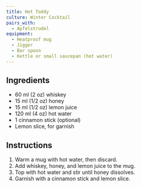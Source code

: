 ```yaml
---
title: Hot Toddy
culture: Winter Cocktail
pairs_with:
  - Apfelstrudel
equipment:
  - Heatproof mug
  - Jigger
  - Bar spoon
  - Kettle or small saucepan (hot water)
---
```


## Ingredients
- 60 ml (2 oz) whiskey
- 15 ml (1/2 oz) honey
- 15 ml (1/2 oz) lemon juice
- 120 ml (4 oz) hot water
- 1 cinnamon stick (optional)
- Lemon slice, for garnish

## Instructions
1. Warm a mug with hot water, then discard.
2. Add whiskey, honey, and lemon juice to the mug.
3. Top with hot water and stir until honey dissolves.
4. Garnish with a cinnamon stick and lemon slice.
